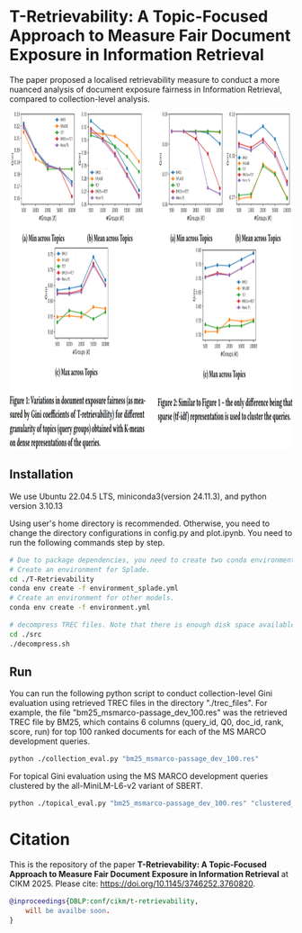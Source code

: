 # T-Retrievability: A Topic-Focused Approach to Measure Fair Document Exposure in Information Retrieval
The paper proposed a localised retrievability measure to conduct a more nuanced analysis of document exposure fairness in Information Retrieval, compared to collection-level analysis.

<p align="center">
  <img src="results/cikm25_paper_graphs.png" width="600px" height="600px" />
</p>

## Installation
We use Ubuntu 22.04.5 LTS, miniconda3(version 24.11.3), and python version 3.10.13

Using user's home directory is recommended. Otherwise, you need to change the directory configurations in config.py and plot.ipynb.
You need to run the following commands step by step.

```bash
# Due to package dependencies, you need to create two conda environments.
# Create an environment for Splade.
cd ./T-Retrievability
conda env create -f environment_splade.yml
# Create an environment for other models.
conda env create -f environment.yml 
```

```bash
# decompress TREC files. Note that there is enough disk space available. 
cd ./src
./decompress.sh
```

## Run

You can run the following python script to conduct collection-level Gini evaluation using retrieved TREC files in the directory "./trec_files". 
For example, the file "bm25_msmarco-passage_dev_100.res" was the retrieved TREC file by BM25, which contains 6 columns (query_id, Q0, doc_id, rank, score, run)
for top 100 ranked documents for each of the MS MARCO development queries.

```bash
python ./collection_eval.py "bm25_msmarco-passage_dev_100.res"
```

For topical Gini evaluation using the MS MARCO development queries clustered by the all-MiniLM-L6-v2 variant of SBERT.  

```bash
python ./topical_eval.py "bm25_msmarco-passage_dev_100.res" "clustered_dev_queries_by_5000_scikit_dense.csv"  
```

# Citation

This is the repository of the paper **T-Retrievability: A Topic-Focused Approach to Measure Fair Document Exposure in Information Retrieval** at CIKM 2025. Please cite: https://doi.org/10.1145/3746252.3760820.

```bibtex
@inproceedings{DBLP:conf/cikm/t-retrievability,
    will be availbe soon.
}
```
